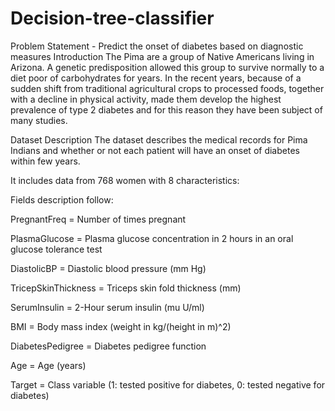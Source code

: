 # Decision-tree-classifier
Problem Statement - Predict the onset of diabetes based on diagnostic measures
Introduction
The Pima are a group of Native Americans living in Arizona. A genetic predisposition allowed this group to survive normally to a diet poor of carbohydrates for years. In the recent years, because of a sudden shift from traditional agricultural crops to processed foods, together with a decline in physical activity, made them develop the highest prevalence of type 2 diabetes and for this reason they have been subject of many studies.

Dataset Description
The dataset describes the medical records for Pima Indians and whether or not each patient will have an onset of diabetes within few years.

It includes data from 768 women with 8 characteristics:

Fields description follow:

PregnantFreq = Number of times pregnant

PlasmaGlucose = Plasma glucose concentration in 2 hours in an oral glucose tolerance test

DiastolicBP = Diastolic blood pressure (mm Hg)

TricepSkinThickness = Triceps skin fold thickness (mm)

SerumInsulin = 2-Hour serum insulin (mu U/ml)

BMI = Body mass index (weight in kg/(height in m)^2)

DiabetesPedigree = Diabetes pedigree function

Age = Age (years)

Target = Class variable (1: tested positive for diabetes, 0: tested negative for diabetes)
